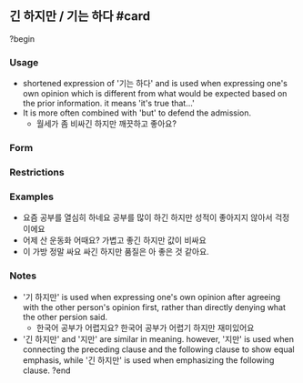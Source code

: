 ## 긴 하지만 / 기는 하다 #card
?begin
### Usage
- shortened expression of '기는 하다' and is used when expressing one's own opinion which is different from what would be expected based on the prior information. it means 'it's true that...'
- It is more often combined with 'but' to defend the admission.
	- 월세가 좀 비싸긴 하지만 깨끗하고 좋아요?
### Form
### Restrictions
### Examples
- 요즘 공부를 열심히 하네요
	공부를 많이 하긴 하지만 성적이 좋아지지 않아서 걱정이에요
- 어제 산 운동화 어때요?
	가볍고 좋긴 하지만 값이 비싸요
- 이 가방 정말 싸요
	싸긴 하지만 품질은 아 좋은 것 같아요.
### Notes
- '기 하지만' is used when expressing one's own opinion after agreeing with the other person's opinion first, rather than directly denying what the other persion said.
	- 한국어 공부가 어렵지요?
		한국어 공부가 어렵기 하지만 재미있어요
- '긴 하지만' and '지만' are similar in meaning. however, '지만' is used when connecting the preceding clause and the following clause to show equal emphasis, while '긴 하지만' is used when emphasizing the following clause.
?end
